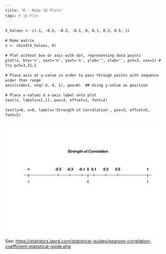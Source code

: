 ```yaml
---
title: "R - Make 1D Plots"
tags: R 1D Plot
---
```



```{r}
X_Values <- c(-1, -0.5, -0.3, -0.1, 0, 0.1, 0.3, 0.5, 1)

# Make matrix
x <- cbind(X_Values, 0)

# Plot without box or axis with dot, representing data points
plot(x, bty='n', xaxt='n', yaxt='n', ylab='', xlab='', pch=3, cex=1) # Try pch=3,21,1

# Place axis at y-value in order to pass through points with sequence wider than range
axis(side=1, seq(-4, 4, 1), pos=0)  ## Using y-value as position 

# Place x-values & x-axis label onto plot
text(x, labels=x[,1], pos=3, offset=1, font=2)

text(y=0, x=0, labels='Strength of Correlation', pos=3, offset=5, font=2)
```

![](/assets/img/2022-04-30-r-make-1d-plots.png)

See: https://statistics.laerd.com/statistical-guides/pearson-correlation-coefficient-statistical-guide.php
